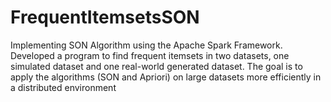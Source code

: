 # FrequentItemsetsSON
Implementing SON Algorithm using the Apache Spark Framework. 
Developed a program to find frequent itemsets in two datasets, 
one simulated dataset and one real-world generated dataset. 
The goal is to apply the algorithms (SON and Apriori) on 
large datasets more efficiently in a distributed environment
